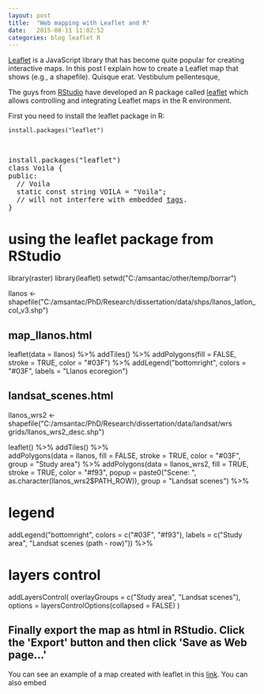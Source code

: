 ```yaml
---
layout: post
title:  "Web mapping with Leaflet and R"
date:   2015-08-11 11:02:52
categories: blog leaflet R
---
```


[Leaflet] is a JavaScript library that has become quite popular for creating interactive maps. In this post I explain how to create a Leaflet map that shows (e.g., a shapefile).  Quisque erat. Vestibulum pellentesque,

The guys from [RStudio] have developed an R package called [leaflet] which allows controlling and integrating Leaflet maps in the R environment.

 

First you need to install the leaflet package in R:

```
install.packages("leaflet")
```
<br>
<pre class="prettyprint">
install.packages("leaflet")
class Voila {
public:
  // Voila
  static const string VOILA = "Voila";
  // will not interfere with embedded <a href="#voila2">tags</a>.
}
</pre>

# using the leaflet package from RStudio
library(raster)
library(leaflet)
setwd("C:/amsantac/other/temp/borrar")

llanos <- shapefile("C:/amsantac/PhD/Research/dissertation/data/shps/llanos_latlon_col_v3.shp")

## map_llanos.html
leaflet(data = llanos) %>% addTiles() %>%   addPolygons(fill = FALSE, stroke = TRUE, color = "#03F") %>% 
  addLegend("bottomright", colors = "#03F", labels = "Llanos ecoregion")

## landsat_scenes.html
llanos_wrs2 <- shapefile("C:/amsantac/PhD/Research/dissertation/data/landsat/wrs grids/llanos_wrs2_desc.shp")

leaflet() %>% addTiles() %>%   
  addPolygons(data = llanos, fill = FALSE, stroke = TRUE, color = "#03F", group = "Study area") %>% 
  addPolygons(data = llanos_wrs2, fill = TRUE, stroke = TRUE, color = "#f93", 
              popup = paste0("Scene: ", as.character(llanos_wrs2$PATH_ROW)), group = "Landsat scenes") %>% 

  # legend
  addLegend("bottomright", colors = c("#03F", "#f93"), labels = c("Study area", "Landsat scenes (path - row)")) %>%   
  
  # layers control
  addLayersControl(
    overlayGroups = c("Study area", "Landsat scenes"),
    options = layersControlOptions(collapsed = FALSE)
  )

## Finally export the map as html in RStudio. Click the 'Export' button and then click 'Save as Web page...'

You can see an example of a map created with leaflet in this [link]. You can also embed 

[Leaflet]:    http://leafletjs.com/
[RStudio]:    https://www.rstudio.com/
[leaflet]:    https://rstudio.github.io/leaflet/
[R language]: http://r-project.org
[link]:       http://amsantac.github.io/cuproject/www/map_llanos.html


